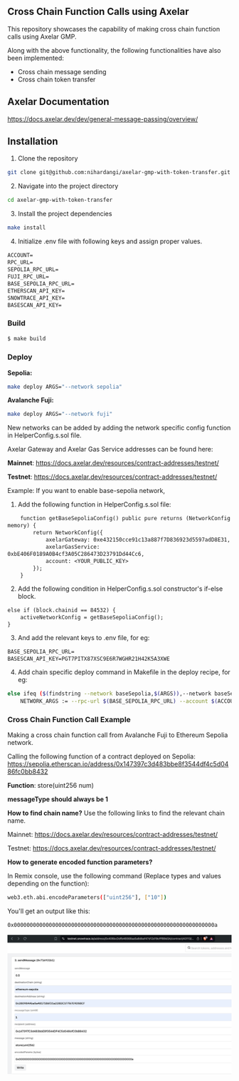 ## Cross Chain Function Calls using Axelar

This repository showcases the capability of making cross chain function calls using Axelar GMP.

Along with the above functionality, the following functionalities have also been implemented:

- Cross chain message sending
- Cross chain token transfer

## Axelar Documentation

https://docs.axelar.dev/dev/general-message-passing/overview/

## Installation

1. Clone the repository

```bash
git clone git@github.com:nihardangi/axelar-gmp-with-token-transfer.git
```

2. Navigate into the project directory

```bash
cd axelar-gmp-with-token-transfer
```

3. Install the project dependencies

```bash
make install
```

4. Initialize .env file with following keys and assign proper values.

```
ACCOUNT=
RPC_URL=
SEPOLIA_RPC_URL=
FUJI_RPC_URL=
BASE_SEPOLIA_RPC_URL=
ETHERSCAN_API_KEY=
SNOWTRACE_API_KEY=
BASESCAN_API_KEY=
```

### Build

```bash
$ make build
```

### Deploy

**Sepolia:**

```bash
make deploy ARGS="--network sepolia"
```

**Avalanche Fuji:**

```bash
make deploy ARGS="--network fuji"
```

New networks can be added by adding the network specific config function in HelperConfig.s.sol file.

Axelar Gateway and Axelar Gas Service addresses can be found here:

**Mainnet**: https://docs.axelar.dev/resources/contract-addresses/testnet/

**Testnet**: https://docs.axelar.dev/resources/contract-addresses/testnet/

Example: If you want to enable base-sepolia network,

1. Add the following function in HelperConfig.s.sol file:

```solidity
    function getBaseSepoliaConfig() public pure returns (NetworkConfig memory) {
        return NetworkConfig({
            axelarGateway: 0xe432150cce91c13a887f7D836923d5597adD8E31,
            axelarGasService: 0xbE406F0189A0B4cf3A05C286473D23791Dd44Cc6,
            account: <YOUR_PUBLIC_KEY>
        });
    }
```

2. Add the following condition in HelperConfig.s.sol constructor's if-else block.

```solidity
else if (block.chainid == 84532) {
    activeNetworkConfig = getBaseSepoliaConfig();
}
```

3. And add the relevant keys to .env file, for eg:

```
BASE_SEPOLIA_RPC_URL=
BASESCAN_API_KEY=PGT7PITX87XSC9E6R7WGHR21H42K5A3XWE
```

4. Add chain specific deploy command in Makefile in the deploy recipe, for eg:

```bash
else ifeq ($(findstring --network baseSepolia,$(ARGS)),--network baseSepolia)
	NETWORK_ARGS := --rpc-url $(BASE_SEPOLIA_RPC_URL) --account $(ACCOUNT) --broadcast --verify --chain-id 84532 --etherscan-api-key $(BASESCAN_API_KEY) -vvvv
```

### Cross Chain Function Call Example

Making a cross chain function call from Avalanche Fuji to Ethereum Sepolia network.

Calling the following function of a contract deployed on Sepolia: https://sepolia.etherscan.io/address/0x147397c3d483bbe8f3544df4c5d0486fc0bb8432

**Function**: store(uint256 num)

**messageType should always be 1**

**How to find chain name?**
Use the following links to find the relevant chain name.

Mainnet: https://docs.axelar.dev/resources/contract-addresses/testnet/

Testnet: https://docs.axelar.dev/resources/contract-addresses/testnet/

**How to generate encoded function parameters?**

In Remix console, use the following command (Replace types and values depending on the function):

```bash
web3.eth.abi.encodeParameters(["uint256"], ["10"])
```

You'll get an output like this:

```bash
0x000000000000000000000000000000000000000000000000000000000000000a
```

![Alt Text](images/sample-call.png)
